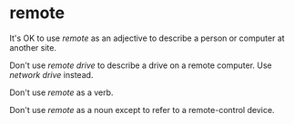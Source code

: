 # remote

It's OK to use *remote* as an adjective to describe a person or computer at another site.

Don't use *remote drive* to describe a drive on a remote computer. Use *network drive* instead.

Don't use *remote* as a verb.

Don't use *remote* as a noun except to refer to a remote-control device.

